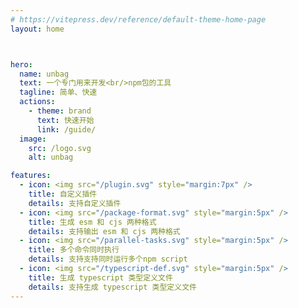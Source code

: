 ```yaml
---
# https://vitepress.dev/reference/default-theme-home-page
layout: home



hero:
  name: unbag
  text: 一个专门用来开发<br/>npm包的工具
  tagline: 简单、快速
  actions:
    - theme: brand
      text: 快速开始
      link: /guide/
  image:
    src: /logo.svg
    alt: unbag

features:
  - icon: <img src="/plugin.svg" style="margin:7px" />
    title: 自定义插件
    details: 支持自定义插件
  - icon: <img src="/package-format.svg" style="margin:5px" />
    title: 生成 esm 和 cjs 两种格式
    details: 支持输出 esm 和 cjs 两种格式
  - icon: <img src="/parallel-tasks.svg" style="margin:5px" />
    title: 多个命令同时执行
    details: 支持支持同时运行多个npm script
  - icon: <img src="/typescript-def.svg" style="margin:5px" />
    title: 生成 typescript 类型定义文件
    details: 支持生成 typescript 类型定义文件
---
```


<style>
:root {
  --vp-home-hero-name-color: transparent;
  --vp-home-hero-name-background: -webkit-linear-gradient(120deg, #FFCA28 30%, #E2A610);

  --vp-home-hero-image-background-image: linear-gradient(-45deg, #FFCA99 50%, #FFCA99 50%);
  --vp-home-hero-image-filter: blur(44px);
}

@media (min-width: 640px) {
  :root {
    --vp-home-hero-image-filter: blur(56px);
  }
}

@media (min-width: 960px) {
  :root {
    --vp-home-hero-image-filter: blur(68px);
  }
}
</style>